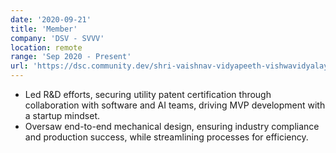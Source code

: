 ```yaml
---
date: '2020-09-21'
title: 'Member'
company: 'DSV - SVVV'
location: remote
range: 'Sep 2020 - Present'
url: 'https://dsc.community.dev/shri-vaishnav-vidyapeeth-vishwavidyalaya/'
---
```


- Led R&D efforts, securing utility patent certification through collaboration with software and AI teams, driving MVP development with a startup mindset.
- Oversaw end-to-end mechanical design, ensuring industry compliance and production success, while streamlining processes for efficiency.

